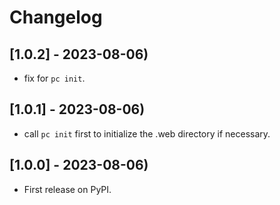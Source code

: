 # Changelog

## [1.0.2] - 2023-08-06)

* fix for `pc init`.

## [1.0.1] - 2023-08-06)

* call `pc init` first to initialize the .web directory if necessary.

## [1.0.0] - 2023-08-06)

* First release on PyPI.
